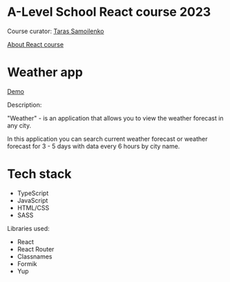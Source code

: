 # A-Level School React course 2023
Course curator: [Taras Samoilenko](https://github.com/cos1715)

 [About React course](https://a-level.com.ua/courses/front-end-online/)
# Weather app
[Demo](https://weather-dlga369tx-iren-15.vercel.app/) 

Description: 

"Weather" - is an application that allows you to view the weather forecast in any city.

In this application you can search current weather forecast or 
weather forecast for 3 - 5 days with data every 6 hours by city name.
# Tech stack
- TypeScript
- JavaScript
- HTML/CSS
- SASS

Libraries used:

- React
- React Router
- Classnames
- Formik
- Yup
